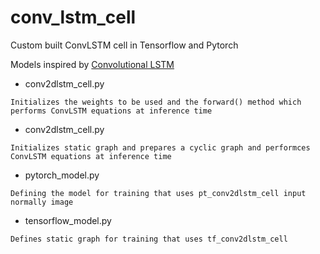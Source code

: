 # conv_lstm_cell

Custom built ConvLSTM cell in Tensorflow and Pytorch

Models inspired by [Convolutional LSTM](https://arxiv.org/pdf/1506.04214.pdf)

* conv2dlstm_cell.py
```
Initializes the weights to be used and the forward() method which performs ConvLSTM equations at inference time
```
* conv2dlstm_cell.py
```
Initializes static graph and prepares a cyclic graph and performces ConvLSTM equations at inference time
```

* pytorch_model.py
```
Defining the model for training that uses pt_conv2dlstm_cell input normally image
```
* tensorflow_model.py
```
Defines static graph for training that uses tf_conv2dlstm_cell
```
